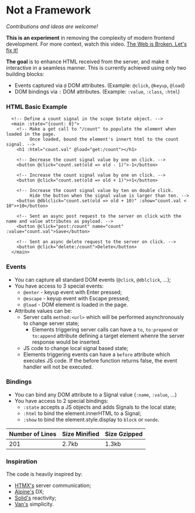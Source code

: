 # Not a Framework

_Contributions and ideas are welcome!_

**This is an experiment** in removing the complexity of modern frontend development.
For more context, watch this video. [The Web is Broken. Let's fix it!](https://youtu.be/TaP9Wc_gkI0)

**The goal** is to enhance HTML received from the server, and make it interactive in a seamless manner. This is currently achieved using only two building blocks:
- Events captured via `@` DOM attributes. (Example: `@click`, `@keyup`, `@load`)
- DOM bindings via `:` DOM attributes. (Example: `:value`, `:class`, `:html`)


### HTML Basic Example

```
  <!-- Define a count signal in the scope $state object. -->
  <main :state="{count: 0}">
    <!-- Make a get call to "/count" to populate the element when loaded in the page.
         Once loaded, bound the element's innert html to the count signal. -->
    <h1 :html="count.val" @load="get:/count"></h1>

    <!-- Decrease the count signal value by one on click. -->
    <button @click="count.set(old => old - 1)">-1</button>
    
    <!-- Increase the count signal value by one on click. -->
    <button @click="count.set(old => old + 1)">+1</button>
    
    <!-- Increase the count signal value by ten on double click.
         Hide the button when the signal value is larger than ten. -->
    <button @dblclick="count.set(old => old + 10)" :show="count.val < 10">+10</button>

    <!-- Sent an async post request to the server on click with the name and value attributes as payload. -->
    <button @click="post:/count" name="count" :value="count.val">Save</button>
    
    <!-- Sent an async delete request to the server on click. -->
    <button @click="delete:/count">Delete</button>
  </main>
  ```

### Events
- You can capture all standard DOM events (`@click`, `@dblclick`, ...);
- You have access to 3 special events:
  - `@enter` - keyup event with Enter pressed;
  - `@escape` - keyup event with Escape pressed;
  - `@load` - DOM element is loaded in the page.
- Attribute values can be:
  - Server calls `method:<url>` which will be performed asynchronously to change server state;
    - Elements triggering server calls can have a `to`, `to:prepend` or `to:append` attribute defining a target element whenre the server response would be inserted.
  - JS code to change local signal based state;
  - Elements triggering events can have a `before` attribute which executes JS code. If the before function returns false, the event handler will not be executed.

### Bindings
- You can bind any DOM attribute to a Signal value (`:name`, `:value`, ...)
- You have access to 2 special bindings:
  - `:state` accepts a JS objects and adds Signals to the local state;
  - `:html` to bind the element.innerHTML to a Signal;
  - `:show` to bind the element.style.display to `block` or `nonde`.

| Number of Lines | Size Minified | Size Gzipped |
|-----------------|---------------|--------------|
| 201             | 2.7kb         | 1.3kb        |


### Inspiration
The code is heavily inspired by:
- [HTMX's](https://htmx.org/) server communication;
- [Alpine's](https://alpinejs.dev/) DX;
- [Solid's](https://www.solidjs.com/) reactivity;
- [Van's](https://vanjs.org/) simplicity.
